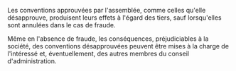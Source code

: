   
 Les conventions approuvées par l'assemblée, comme celles qu'elle désapprouve, produisent leurs effets à l'égard des tiers, sauf lorsqu'elles sont annulées dans le cas de fraude.  

  
 Même en l'absence de fraude, les conséquences, préjudiciables à la société, des conventions désapprouvées peuvent être mises à la charge de l'intéressé et, éventuellement, des autres membres du conseil d'administration.  
